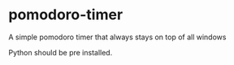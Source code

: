 # pomodoro-timer
A simple pomodoro timer that always stays on top of all windows

Python should be pre installed.
